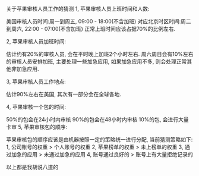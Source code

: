 关于苹果审核人员工作的猜测
1, 苹果审核人员上班时间和人数:

美国审核人员时间:周一到周五, 09:00 - 18:00(不含加班) 
对应北京时区时间:周二到周六, 22:00 - 07:00(不含加班) 
正常上班时间应该占据70%的比例左右.

2, 苹果审核人员加班时间:

估计约有20%的审核人员, 会在平时晚上加班2个小时左右. 
周六周日会有10%左右的审核人员安排加班, 主要处理一些加急应用, 如果加急应用不多, 
则会处理正常其他非加急应用.

3, 苹果审核人员工作地点:

估计90%左右在美国, 其次有一部分会在全球各地.

4, 苹果审核一个包的时间:

50%的包会在24小时内审核
90%的包会在48小时内审核
10%的包, 会进行大量卡审
5, 苹果审核包的顺序:

苹果审核包的顺序应该是由机器按照一定的策略统一进行分配, 当前猜测策略如下: 
1, 公司账号的权重 > 个人账号的权重 
2, 苹果榜单的权重 > 未上榜单的权重 
3, 通过加急的应用 > 未通过加急的应用 
4, 账号通过良好的 > 账号上有大量拒绝记录的

以上都是我胡说八道的
